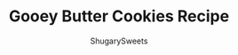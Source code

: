 ---
layout: ../../layouts/MarkdownPostLayout.astro
title: Gooey Butter Cookies Recipe
author: ShugarySweets
pubDate: 2019-01-24
description: "Thick, moist, and flavorful describe these delicious Gooey Butter Cookies. Made from scratch, but Ive got a cake mix option if youre in a pinch!"
image_url: https://www.shugarysweets.com/wp-content/uploads/2019/01/gooey-butter-cookies-6.jpg
tags: ["Cookies","American"]
calories: 122
protein: 2
carbohydrates: 18
fats: 5
fiber: 0
ingredients: ["1/2 cup unsalted butter, softened","8 ounce cream cheese, softened","1 1/2 cups granulated sugar","2 large eggs","1 teaspoon almond extract","2 1/2 cups all-purpose flour","1/2 teaspoon kosher salt","1 Tablespoon baking powder","3/4 cup powdered sugar"]
serves: 36
time: "53 minutes"
prepTime: "10 minutes"
instructions: ["In a large mixing bowl, beat butter, cream cheese, and granulated sugar until creamy, about 3 minutes.","Add in eggs and almond extract, beat until fluffy.","Mix in flour, salt, and baking powder until well combined.","Cover bowl with plastic wrap and refrigerate for 30 minutes.","Once chilled, line a baking sheet with parchment paper. Preheat oven to 350 degrees F.","Scoop out cookie dough with a 2 Tbsp scoop. If your hands are sticky, dip them in the powdered sugar first. Drop cookie dough into powdered sugar and roll in sugar until generously coated.","Place on baking sheet and bake for 11-13 minutes. Remove and cool completely on wire rack. Enjoy."]
nutrition: ["122 calories","18 grams carbohydrates","23 milligrams cholesterol","5 grams fat","0 grams fiber","2 grams protein","3 grams saturated fat","82 milligrams sodium","11 grams sugar","0 grams trans fat","2 grams unsaturated fat"]
---